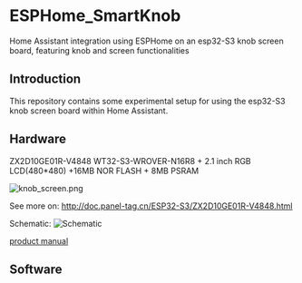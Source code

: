 # ESPHome_SmartKnob
Home Assistant integration using ESPHome on an esp32-S3 knob screen board, featuring knob and screen functionalities

## Introduction
This repository contains some experimental setup for using the esp32-S3 knob screen board within Home Assistant.

## Hardware
ZX2D10GE01R-V4848	WT32-S3-WROVER-N16R8 + 2.1 inch RGB LCD(480*480) +16MB NOR FLASH + 8MB PSRAM

![knob_screen.png](https://s2.loli.net/2024/05/10/dVN1E2aLirB8tlU.png)

See more on: http://doc.panel-tag.cn/ESP32-S3/ZX2D10GE01R-V4848.html

Schematic:
![Schematic](https://s2.loli.net/2024/05/10/NwW6PuQT9mIaZC3.jpg)

[product manual](http://doc.panel-tag.cn/_static/espboard/ESP32S3/ZX2D10GE01R-V4848.pdf)

## Software
